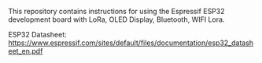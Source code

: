 This repository contains instructions for using the Espressif ESP32 development board with LoRa, OLED Display, Bluetooth, WIFI Lora.

ESP32 Datasheet:
https://www.espressif.com/sites/default/files/documentation/esp32_datasheet_en.pdf
